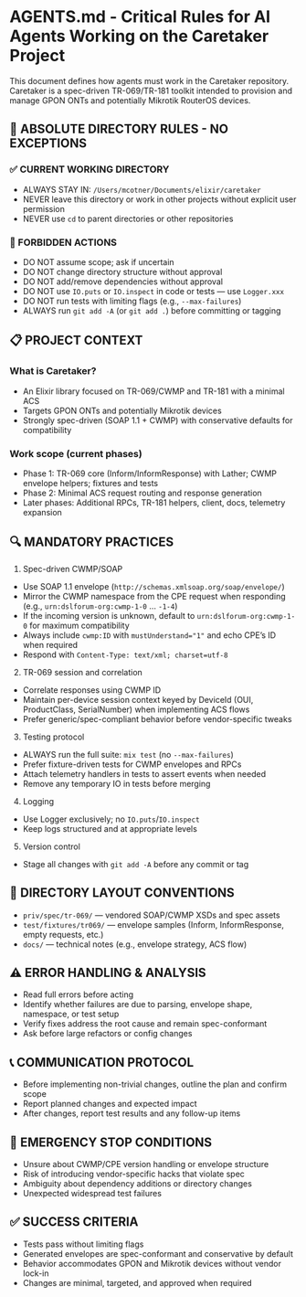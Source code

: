 # AGENTS.md - Critical Rules for AI Agents Working on the Caretaker Project

This document defines how agents must work in the Caretaker repository. Caretaker is a spec-driven TR-069/TR-181 toolkit intended to provision and manage GPON ONTs and potentially Mikrotik RouterOS devices.

## 🚨 ABSOLUTE DIRECTORY RULES - NO EXCEPTIONS

### ✅ CURRENT WORKING DIRECTORY
- ALWAYS STAY IN: `/Users/mcotner/Documents/elixir/caretaker`
- NEVER leave this directory or work in other projects without explicit user permission
- NEVER use `cd` to parent directories or other repositories

### 🛑 FORBIDDEN ACTIONS
- DO NOT assume scope; ask if uncertain
- DO NOT change directory structure without approval
- DO NOT add/remove dependencies without approval
- DO NOT use `IO.puts` or `IO.inspect` in code or tests — use `Logger.xxx`
- DO NOT run tests with limiting flags (e.g., `--max-failures`)
- ALWAYS run `git add -A` (or `git add .`) before committing or tagging

## 📋 PROJECT CONTEXT

### What is Caretaker?
- An Elixir library focused on TR-069/CWMP and TR-181 with a minimal ACS
- Targets GPON ONTs and potentially Mikrotik devices
- Strongly spec-driven (SOAP 1.1 + CWMP) with conservative defaults for compatibility

### Work scope (current phases)
- Phase 1: TR-069 core (Inform/InformResponse) with Lather; CWMP envelope helpers; fixtures and tests
- Phase 2: Minimal ACS request routing and response generation
- Later phases: Additional RPCs, TR-181 helpers, client, docs, telemetry expansion

## 🔍 MANDATORY PRACTICES

1) Spec-driven CWMP/SOAP
- Use SOAP 1.1 envelope (`http://schemas.xmlsoap.org/soap/envelope/`)
- Mirror the CWMP namespace from the CPE request when responding (e.g., `urn:dslforum-org:cwmp-1-0` … `-1-4`)
- If the incoming version is unknown, default to `urn:dslforum-org:cwmp-1-0` for maximum compatibility
- Always include `cwmp:ID` with `mustUnderstand="1"` and echo CPE’s ID when required
- Respond with `Content-Type: text/xml; charset=utf-8`

2) TR-069 session and correlation
- Correlate responses using CWMP ID
- Maintain per-device session context keyed by DeviceId (OUI, ProductClass, SerialNumber) when implementing ACS flows
- Prefer generic/spec-compliant behavior before vendor-specific tweaks

3) Testing protocol
- ALWAYS run the full suite: `mix test` (no `--max-failures`)
- Prefer fixture-driven tests for CWMP envelopes and RPCs
- Attach telemetry handlers in tests to assert events when needed
- Remove any temporary IO in tests before merging

4) Logging
- Use Logger exclusively; no `IO.puts`/`IO.inspect`
- Keep logs structured and at appropriate levels

5) Version control
- Stage all changes with `git add -A` before any commit or tag

## 📁 DIRECTORY LAYOUT CONVENTIONS
- `priv/spec/tr-069/` — vendored SOAP/CWMP XSDs and spec assets
- `test/fixtures/tr069/` — envelope samples (Inform, InformResponse, empty requests, etc.)
- `docs/` — technical notes (e.g., envelope strategy, ACS flow)

## ⚠️ ERROR HANDLING & ANALYSIS
- Read full errors before acting
- Identify whether failures are due to parsing, envelope shape, namespace, or test setup
- Verify fixes address the root cause and remain spec-conformant
- Ask before large refactors or config changes

## 📞 COMMUNICATION PROTOCOL
- Before implementing non-trivial changes, outline the plan and confirm scope
- Report planned changes and expected impact
- After changes, report test results and any follow-up items

## 🚨 EMERGENCY STOP CONDITIONS
- Unsure about CWMP/CPE version handling or envelope structure
- Risk of introducing vendor-specific hacks that violate spec
- Ambiguity about dependency additions or directory changes
- Unexpected widespread test failures

## ✅ SUCCESS CRITERIA
- Tests pass without limiting flags
- Generated envelopes are spec-conformant and conservative by default
- Behavior accommodates GPON and Mikrotik devices without vendor lock-in
- Changes are minimal, targeted, and approved when required
